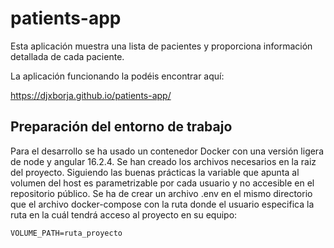 # patients-app
Esta aplicación muestra una lista de pacientes y proporciona información detallada de cada paciente.

La aplicación funcionando la podéis encontrar aquí:

https://djxborja.github.io/patients-app/

## Preparación del entorno de trabajo

Para el desarrollo se ha usado un contenedor Docker con una versión ligera de node y angular 16.2.4.
Se han creado los archivos necesarios en la raiz del proyecto. Siguiendo las buenas prácticas la variable que apunta al volumen del host es parametrizable por cada usuario y no accesible en el repositorio público.
Se ha de crear un archivo .env en el mismo directorio que el archivo docker-compose con la ruta donde el usuario especifica la ruta en la cuál tendrá acceso al proyecto en su equipo:

<code>VOLUME_PATH=ruta_proyecto</code>

